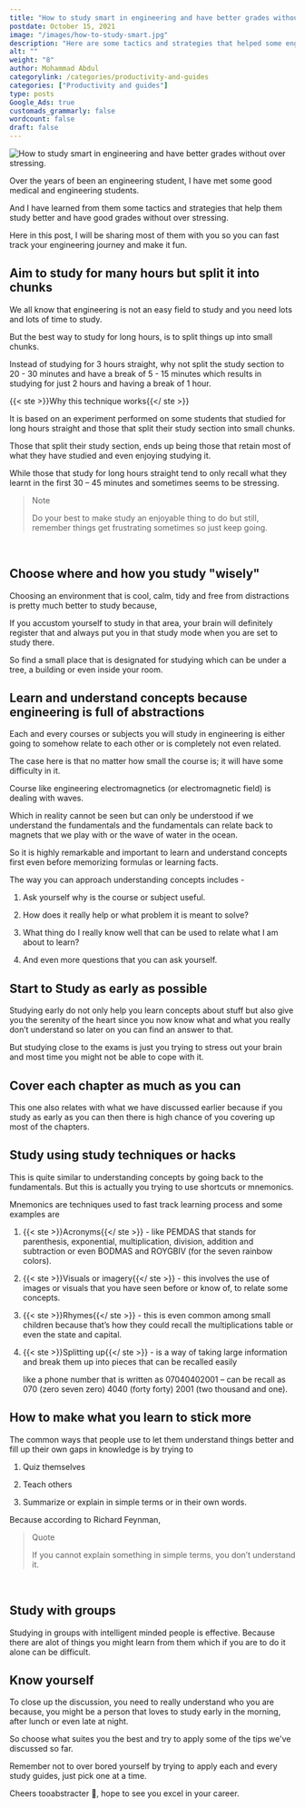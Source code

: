 ```yaml
---
title: "How to study smart in engineering and have better grades without over stressing."
postdate: October 15, 2021
image: "/images/how-to-study-smart.jpg"
description: "Here are some tactics and strategies that helped some engineering study better and have good grades without over stressing."
alt: ""
weight: "8"
author: Mohammad Abdul
categorylink: /categories/productivity-and-guides
categories: ["Productivity and guides"]
type: posts
Google_Ads: true
customads_grammarly: false
wordcount: false
draft: false
---
```


<img loading="lazy" src="/images/how-to-study-smart.jpg" alt="How to study smart in engineering and have better grades without over stressing.">

Over the years of been an engineering student, I have met some good medical and engineering students.

And I have learned from them some tactics and strategies that help them study better and have good grades without over stressing.

Here in this post, I will be sharing most of them with you so you can fast track your engineering journey and make it fun.

## Aim to study for many hours but split it into chunks

We all know that engineering is not an easy field to study and you need lots and lots of time to study.

But the best way to study for long hours, is to split things up into small chunks.

Instead of studying for 3 hours straight, why not split the study section to 20 - 30 minutes and have a break of 5 - 15 minutes which results in studying for just 2 hours and having a break of 1 hour.

{{< ste >}}Why this technique works{{</ ste >}}
<br>

It is based on an experiment performed on some students that studied for long hours straight and those that split their study section into small chunks.

Those that split their study section, ends up being those that retain most of what they have studied and even enjoying studying it.

While those that study for long hours straight tend to only recall what they learnt in the first 30 – 45 minutes and sometimes seems to be stressing.

<blockquote class="blockquote">
<p class="little-nugget">Note</p>
<p class="quote-text">
Do your best to make study an enjoyable thing to do but still, remember things get frustrating sometimes so just keep going.</p>
</blockquote>
<br>

## Choose where and how you study "wisely"

Choosing an environment that is cool, calm, tidy and free from distractions is pretty much better to study because,

If you accustom yourself to study in that area, your brain will definitely register that and always put you in that study mode when you are set to study there.

So find a small place that is designated for studying which can be under a tree, a building or even inside your room.

## Learn and understand concepts because engineering is full of abstractions

Each and every courses or subjects you will study in engineering is either going to somehow relate to each other or is completely not even related.

The case here is that no matter how small the course is; it will have some difficulty in it.

Course like engineering electromagnetics (or electromagnetic field) is dealing with waves.

Which in reality cannot be seen but can only be understood if we understand the fundamentals and the fundamentals can relate back to magnets that we play with or the wave of water in the ocean.

So it is highly remarkable and important to learn and understand concepts first even before memorizing formulas or learning facts.

The way you can approach understanding concepts includes -

1. Ask yourself why is the course or subject useful.

2. How does it really help or what problem it is meant to solve?

3. What thing do I really know well that can be used to relate what I am about to learn?

4. And even more questions that you can ask yourself.

## Start to Study as early as possible

Studying early do not only help you learn concepts about stuff but also give you the serenity of the heart since you now know what and what you really don’t understand so later on you can find an answer to that.

But studying close to the exams is just you trying to stress out your brain and most time you might not be able to cope with it.

## Cover each chapter as much as you can

This one also relates with what we have discussed earlier because if you study as early as you can then there is high chance of you covering up most of the chapters.

## Study using study techniques or hacks

This is quite similar to understanding concepts by going back to the fundamentals. But this is actually you trying to use shortcuts or mnemonics.

Mnemonics are techniques used to fast track learning process and some examples are

1. {{< ste >}}Acronyms{{</ ste >}} - like PEMDAS that stands for parenthesis, exponential, multiplication, division, addition and subtraction or even BODMAS and ROYGBIV (for the seven rainbow colors).

1. {{< ste >}}Visuals or imagery{{</ ste >}} - this involves the use of images or visuals that you have seen before or know of, to relate some concepts.

1. {{< ste >}}Rhymes{{</ ste >}} - this is even common among small children because that’s how they could recall the multiplications table or even the state and capital.

1. {{< ste >}}Splitting up{{</ ste >}} - is a way of taking large information and break them up into pieces that can be recalled easily

   like a phone number that is written as 07040402001 – can be recall as 070 (zero seven zero) 4040 (forty forty) 2001 (two thousand and one).

## How to make what you learn to stick more

The common ways that people use to let them understand things better and fill up their own gaps in knowledge is by trying to

1. Quiz themselves

2. Teach others

3. Summarize or explain in simple terms or in their own words.

Because according to Richard Feynman,

<blockquote class="blockquote">
<p class="little-nugget">Quote</p>
<p class="quote-text">If you cannot explain something in simple terms, you don’t understand it.
</p>
</blockquote>
<br>

## Study with groups

Studying in groups with intelligent minded people is effective. Because there are alot of things you might learn from them which if you are to do it alone can be difficult.

## Know yourself

To close up the discussion, you need to really understand who you are because, you might be a person that loves to study early in the morning, after lunch or even late at night.

So choose what suites you the best and try to apply some of the tips we've discussed so far.

Remember not to over bored yourself by trying to apply each and every study guides, just pick one at a time.

Cheers tooabstracter :tada:, hope to see you excel in your career.
